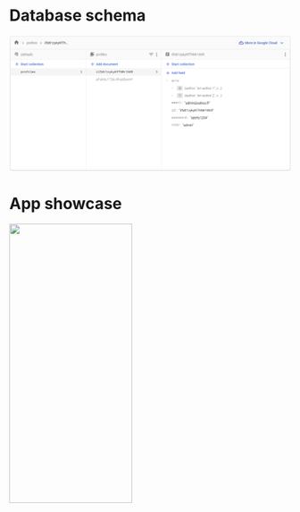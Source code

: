 # Database schema
![Alt text](image.png)

# App showcase
<img src="videodemo.gif" width="220" height="500" />